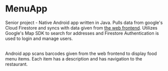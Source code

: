 # MenuApp
Senior project - Native Android app written in Java. Pulls data from google's Cloud Firestore and syncs with data given from [the web frontend](https://github.com/ksaetern6/MenuAppWeb). Utilizes Google's Map SDK to search for addresses and Firestore Authentication is used to login and manage users.<br><br>

Android app scans barcodes given from the web frontend to display food menu items. Each item has a description and has navigation to the restaurant.
